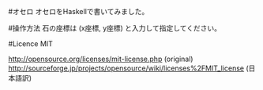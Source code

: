 #オセロ
オセロをHaskellで書いてみました。

#操作方法
石の座標は (x座標, y座標) と入力して指定してください。

#Licence
MIT

http://opensource.org/licenses/mit-license.php (original)  
http://sourceforge.jp/projects/opensource/wiki/licenses%2FMIT_license (日本語訳)
